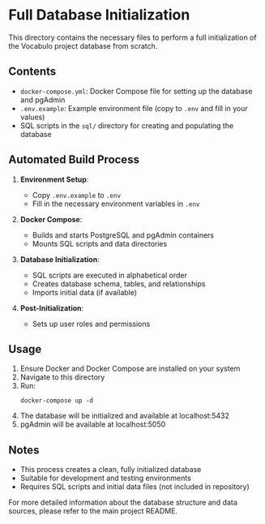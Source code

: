 # Full Database Initialization

This directory contains the necessary files to perform a full initialization of the Vocabulo project database from scratch.

## Contents

- `docker-compose.yml`: Docker Compose file for setting up the database and pgAdmin
- `.env.example`: Example environment file (copy to `.env` and fill in your values)
- SQL scripts in the `sql/` directory for creating and populating the database

## Automated Build Process

1. **Environment Setup**:
   - Copy `.env.example` to `.env`
   - Fill in the necessary environment variables in `.env`

2. **Docker Compose**:
   - Builds and starts PostgreSQL and pgAdmin containers
   - Mounts SQL scripts and data directories

3. **Database Initialization**:
   - SQL scripts are executed in alphabetical order
   - Creates database schema, tables, and relationships
   - Imports initial data (if available)

4. **Post-Initialization**:
   - Sets up user roles and permissions

## Usage

1. Ensure Docker and Docker Compose are installed on your system
2. Navigate to this directory
3. Run:
   ```
   docker-compose up -d
   ```
4. The database will be initialized and available at localhost:5432
5. pgAdmin will be available at localhost:5050

## Notes

- This process creates a clean, fully initialized database
- Suitable for development and testing environments
- Requires SQL scripts and initial data files (not included in repository)

For more detailed information about the database structure and data sources, please refer to the main project README.
